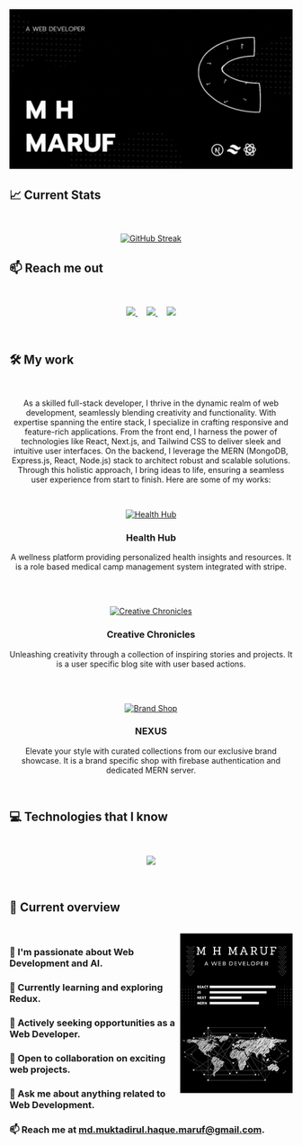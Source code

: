 <a href="https://www.linkedin.com/in/md-muktadirul-haque-maruf/">
<img src="https://raw.githubusercontent.com/M-H-Maruf/M-H-Maruf/main/images/A%20WEB%20DEVELOPER.gif" />
</a>

## :chart_with_upwards_trend: Current Stats

<br />
<p align="center">
<a href="https://git.io/streak-stats">
<img  src="https://github-readme-streak-stats.herokuapp.com?user=M-H-MARUF&theme=prussian&hide_border=true&border_radius=5&background=45%2C000000%2C363635" alt="GitHub Streak" />
</a>
</p>

## :mailbox: Reach me out

<br />

<p align="center">
  <a href="https://www.linkedin.com/in/md-muktadirul-haque-maruf">
    <img height="75" src="https://i.postimg.cc/MTDhvYr1/linked-in.png">
  </a>
  &nbsp;&nbsp;&nbsp;
  <a href="https://www.facebook.com/profile.php?id=100093927973127">
    <img height="75" src="https://i.postimg.cc/L5QwV8SX/facebook.png">
  </a>
  &nbsp;&nbsp;&nbsp;
  <a href="mailto:md.muktadirul.haque.maruf@gmail.com">
    <img height="75" src="https://i.postimg.cc/NFjZTrWS/mail.png">
  </a>
</p>


<br />


## 🛠️ My work

<br />

<p align="center">
As a skilled full-stack developer, I thrive in the dynamic realm of web development, seamlessly blending creativity and functionality. With expertise spanning the entire stack, I specialize in crafting responsive and feature-rich applications. From the front end, I harness the power of technologies like React, Next.js, and Tailwind CSS to deliver sleek and intuitive user interfaces. On the backend, I leverage the MERN (MongoDB, Express.js, React, Node.js) stack to architect robust and scalable solutions. Through this holistic approach, I bring ideas to life, ensuring a seamless user experience from start to finish. Here are some of my works:
</p>

<br />

<p align="center">
  <a href="https://m-h-maruf-health-hub.surge.sh/">
    <img height="150" src="https://i.postimg.cc/RC79Kc26/health-hub.png" alt="Health Hub">
  </a>
  <br>
  <strong><h3 align="center">Health Hub</h3></strong>
  <p align = "center">A wellness platform providing personalized health insights and resources. It is a role based medical camp management system integrated with stripe.</p>
  <br><br>
</p>

<p align="center">
  <a href="https://m-h-maruf-creative-chronicles.surge.sh/">
    <img height="150" src="https://i.postimg.cc/VLzwRJc7/creative-chronicles.png" alt="Creative Chronicles">
  </a>

  <br>
  <strong><h3 align="center">Creative Chronicles</h3></strong>
  <p align = "center">Unleashing creativity through a collection of inspiring stories and projects. It is a user specific blog site with user based actions.</p>
  <br><br>
</p>

<p align="center">
  <a href="https://m-h-maruf-brand-shop.surge.sh/">
    <img height="150" src="https://i.postimg.cc/ZKjSDJbJ/nexus.png" alt="Brand Shop">
  </a>
  <br>
  <strong><h3 align="center">NEXUS</h3></strong>
  <p align = "center">Elevate your style with curated collections from our exclusive brand showcase. It is a brand specific shop with firebase authentication and dedicated MERN server.</p>
</p>


<br />

## :computer: Technologies that I know

<br />
<p align="center">
  <a href="https://m-h-maruf.vercel.app/">
    <img src="https://skillicons.dev/icons?i=c,cpp,html,css,js,git,nodejs,figma,tailwind,vercel,nextjs,atom,bootstrap,codepen,discord,express,firebase,github,linkedin,instagram,materialui,mongodb,postman,py,react,replit,stackoverflow,vite,vscode&perline=5" />
  </a>
</p>
<br/>

## :eyes: Current overview
<br />
<div align="left">
<a href="https://app.daily.dev/mir"><img align="right" src="https://raw.githubusercontent.com/M-H-Maruf/M-H-Maruf/main/images/devCard.png"width="200" alt="M  H Maruf's Dev Card"/></a>
</div>

### 👀 I'm passionate about Web Development and AI.
### 🌱 Currently learning and exploring Redux.
### 💼 Actively seeking opportunities as a Web Developer.
### 👯 Open to collaboration on exciting web projects.
### 💬 Ask me about anything related to Web Development.
### 📫 Reach me at md.muktadirul.haque.maruf@gmail.com.
